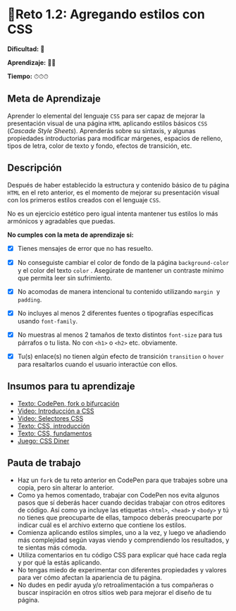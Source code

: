 # 🔹Reto 1.2: Agregando estilos con CSS

**Dificultad:** 🌻

**Aprendizaje:** 🍯🍯

**Tiempo:** ⏱⏱⏱

## Meta de Aprendizaje

Aprender lo elemental del lenguaje `CSS` para ser capaz de mejorar la presentación visual de una página `HTML` aplicando estilos básicos `CSS` (*Cascade Style Sheets*). Aprenderás sobre su sintaxis, y algunas propiedades introductorias para modificar márgenes, espacios de relleno, tipos de letra, color de texto y fondo, efectos de transición, etc.

## Descripción

Después de haber establecido la estructura y contenido básico de tu página `HTML` en el reto anterior, es el momento de mejorar su presentación visual con los primeros estilos creados con el lenguaje `CSS`.

No es un ejercicio estético pero igual intenta mantener tus estilos lo más armónicos y agradables que puedas.

**No cumples con la meta de aprendizaje si:**

- [x] Tienes mensajes de error que no has resuelto.
* [x] No conseguiste cambiar el color de fondo de la página `background-color`  y el color del texto `color` . Asegúrate de mantener un contraste mínimo que permita leer sin sufrimiento.

* [x] No acomodas de manera intencional tu contenido utilizando `margin`  y `padding`.
- [x] No incluyes al menos 2 diferentes fuentes o tipografías específicas usando `font-family`.

- [x] No muestras al menos 2 tamaños de texto distintos `font-size` para tus párrafos o tu lista. No con `<h1>` o `<h2>` etc. obviamente.
* [x] Tu(s) enlace(s) no tienen algún efecto de transición `transition` o `hover` para resaltarlos cuando el usuario interactúe con ellos.

## Insumos para tu aprendizaje

* [Texto: CodePen, fork o bifurcación](curriculum_dev/topics/editors_codepen_fork.md)
* [Video: Introducción a CSS](https://www.youtube.com/watch?v=AGDDdsiZ0Ko)
* [Video: Selectores CSS](https://www.youtube.com/watch?v=ZNskBxLVOfs) 
* [Texto: CSS, introducción](curriculum_dev/topics/css_intro.md)
* [Texto: CSS, fundamentos](curriculum_dev/topics/css_fundamentos.md)
* [Juego: CSS Diner](https://flukeout.github.io/)

## Pauta de trabajo

* Haz un `fork` de tu reto anterior en CodePen para que trabajes sobre una copia, pero sin alterar lo anterior.
* Como ya hemos comentado, trabajar con CodePen nos evita algunos pasos que sí deberás hacer cuando decidas trabajar con otros editores de código. Así como ya incluye las etiquetas `<html>`, `<head>` y `<body>` y tú no tienes que preocuparte de ellas, tampoco deberás preocuparte por indicar cuál es el archivo externo que contiene los estilos.
* Comienza aplicando estilos simples, uno a la vez, y luego ve añadiendo más complejidad según vayas viendo y comprendiendo los resultados, y te sientas más cómoda.
* Utiliza comentarios en tu código CSS para explicar qué hace cada regla y por qué la estás aplicando.
* No tengas miedo de experimentar con diferentes propiedades y valores para ver cómo afectan la apariencia de tu página.  
* No dudes en pedir ayuda y/o retroalimentación a tus compañeras o buscar inspiración en otros sitios web para mejorar el diseño de tu página.
